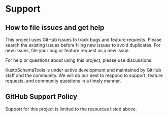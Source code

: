 
# Support 

## How to file issues and get help

This project uses GitHub issues to track bugs and feature requests. Please search the existing issues before filing new issues to avoid duplicates. For new issues, file your bug or feature request as a new issue.

For help or questions about using this project, please use discussions.

KustoSchemaTools is under active development and maintained by GitHub staff and the community. We will do our best to respond to support, feature requests, and community questions in a timely manner.

## GitHub Support Policy

Support for this project is limited to the resources listed above.
